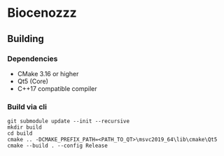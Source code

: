 # Biocenozzz
## Building

### Dependencies
* CMake 3.16 or higher
* Qt5 (Core)
* C++17 compatible compiler

### Build via cli
```
git submodule update --init --recursive
mkdir build
cd build
cmake .. -DCMAKE_PREFIX_PATH=<PATH_TO_QT>\msvc2019_64\lib\cmake\Qt5
cmake --build . --config Release
```
